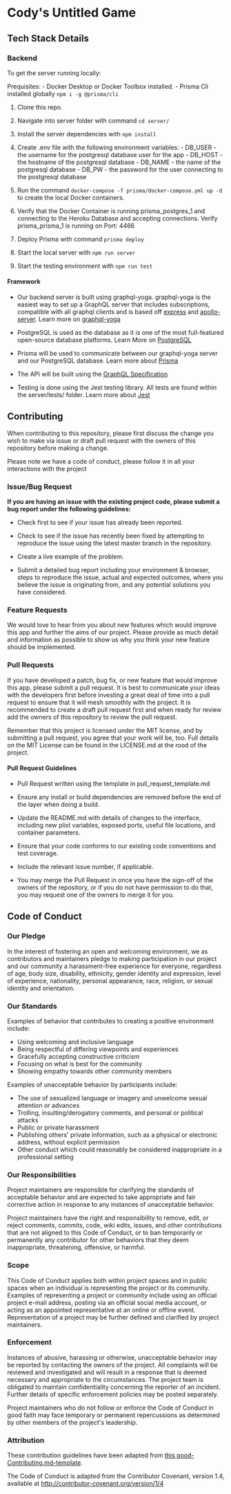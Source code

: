 # Cody's Untitled Game

## Tech Stack Details

### Backend

To get the server running locally:

  Prequisites:
    - Docker Desktop or Docker Toolbox installed.
    - Prisma Cli installed globally `npm i -g @prisma/cli`

  1. Clone this repo.

  2. Navigate into server folder with command `cd server/`

  3. Install the server dependencies with `npm install`

  4. Create .env file with the following environment variables:
    - DB_USER - the username for the postgresql database user for the app
    - DB_HOST - the hostname of the postgresql database
    - DB_NAME - the name of the postgresql database
    - DB_PW - the password for the user connecting to the postgresql database

  5. Run the command `docker-compose -f prisma/docker-compose.yml up -d` to create the local Docker containers.

  6. Verify that the Docker Container is running prisma_postgres_1 and connecting to the Heroku Database and accepting connections. Verify prisma_prisma_1 is running on Port: 4466

  7. Deploy Prisma with command `prisma deploy`

  8. Start the local server with `npm run server`

  9. Start the testing environment with `npm run test`

#### Framework

- Our backend server is built using graphql-yoga. graphql-yoga is the easiest way to set up a GraphQL server that includes subscriptions, compatible with all graphql clients and is based off [express](https://github.com/expressjs/express) and [apollo-server](https://github.com/apollographql/apollo-server). Learn more on [graphql-yoga](https://github.com/prisma-labs/graphql-yoga)

- PostgreSQL is used as the database as it is one of the most full-featured open-source database platforms. Learn More on [PostgreSQL](https://www.postgresql.org)

- Prisma will be used to communicate between our graphql-yoga server and our PostgreSQL database. Learn more about [Prisma](https://www.prisma.io/docs/)

- The API will be built using the [GraphQL Specification](https://spec.graphql.org)

- Testing is done using the Jest testing library. All tests are found within the server/tests/ folder. Learn more about [Jest](https://github.com/facebook/jest)

## Contributing

When contributing to this repository, please first discuss the change you wish to make via issue or draft pull request with the owners of this repository before making a change.

Please note we have a code of conduct, please follow it in all your interactions with the project

### Issue/Bug Request

**If you are having an issue with the existing project code, please submit a bug report under the following guidelines:**

- Check first to see if your issue has already been reported.

- Check to see if the issue has recently been fixed by attempting to reproduce the issue using the latest master branch in the repository.

- Create a live example of the problem.

- Submit a detailed bug report including your environment & browser, steps to reproduce the issue, actual and expected outcomes, where you believe the issue is originating from, and any potential solutions you have considered.

### Feature Requests

We would love to hear from you about new features which would improve this app and further the aims of our project. Please provide as much detail and information as possible to show us why you think your new feature should be implemented.

### Pull Requests

If you have developed a patch, bug fix, or new feature that would improve this app, please submit a pull request. It is best to communicate your ideas with the developers first before investing a great deal of time into a pull request to ensure that it will mesh smoothly with the project. It is recommended to create a draft pull request first and when ready for review add the owners of this repository to review the pull request.

Remember that this project is licensed under the MIT license, and by submitting a pull request, you agree that your work will be, too. Full details on the MIT License can be found in the LICENSE.md at the rood of the project.

#### Pull Request Guidelines

- Pull Request written using the template in pull_request_template.md

- Ensure any install or build dependencies are removed before the end of the layer when doing a build.

- Update the README.md with details of changes to the interface, including new plist variables, exposed ports, useful file locations, and container parameters.

- Ensure that your code conforms to our existing code conventions and test coverage.

- Include the relevant issue number, if applicable.

- You may merge the Pull Request in once you have the sign-off of the owners of the repository, or if you do not have permission to do that, you may request one of the owners to merge it for you.

## Code of Conduct

### Our Pledge

In the interest of fostering an open and welcoming environment, we as
contributors and maintainers pledge to making participation in our project and
our community a harassment-free experience for everyone, regardless of age, body
size, disability, ethnicity, gender identity and expression, level of experience,
nationality, personal appearance, race, religion, or sexual identity and
orientation.

### Our Standards

Examples of behavior that contributes to creating a positive environment include:

- Using welcoming and inclusive language
- Being respectful of differing viewpoints and experiences
- Gracefully accepting constructive criticism
- Focusing on what is best for the community
- Showing empathy towards other community members

Examples of unacceptable behavior by participants include:

- The use of sexualized language or imagery and unwelcome sexual attention or
advances
- Trolling, insulting/derogatory comments, and personal or political attacks
- Public or private harassment
- Publishing others' private information, such as a physical or electronic
  address, without explicit permission
- Other conduct which could reasonably be considered inappropriate in a
  professional setting

### Our Responsibilities

Project maintainers are responsible for clarifying the standards of acceptable
behavior and are expected to take appropriate and fair corrective action in
response to any instances of unacceptable behavior.

Project maintainers have the right and responsibility to remove, edit, or
reject comments, commits, code, wiki edits, issues, and other contributions
that are not aligned to this Code of Conduct, or to ban temporarily or
permanently any contributor for other behaviors that they deem inappropriate,
threatening, offensive, or harmful.

### Scope

This Code of Conduct applies both within project spaces and in public spaces
when an individual is representing the project or its community. Examples of
representing a project or community include using an official project e-mail
address, posting via an official social media account, or acting as an appointed
representative at an online or offline event. Representation of a project may be
further defined and clarified by project maintainers.

### Enforcement

Instances of abusive, harassing or otherwise, unacceptable behavior may be
reported by contacting the owners of the project. All
complaints will be reviewed and investigated and will result in a response that
is deemed necessary and appropriate to the circumstances. The project team is
obligated to maintain confidentiality concerning the reporter of an incident.
Further details of specific enforcement policies may be posted separately.

Project maintainers who do not follow or enforce the Code of Conduct in good
faith may face temporary or permanent repercussions as determined by other
members of the project's leadership.

### Attribution

These contribution guidelines have been adapted from [this good-Contributing.md-template](https://gist.github.com/PurpleBooth/b24679402957c63ec426).

The Code of Conduct is adapted from the Contributor Covenant, version 1.4, available at http://contributor-covenant.org/version/1/4
